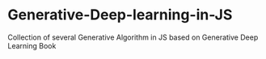 # Generative-Deep-learning-in-JS
Collection of several Generative Algorithm in JS based on Generative Deep Learning Book
